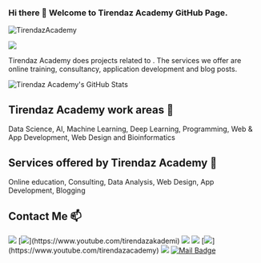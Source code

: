 ### Hi there 👋 Welcome to Tirendaz Academy GitHub Page.

<p align="left"> <img src="https://komarev.com/ghpvc/?username=TirendazAcademy" alt="TirendazAcademy" /> </p>

[![](https://img.shields.io/github/followers/cobanov?style=social)](https://www.github.com/cobanov)

Tirendaz Academy does projects related to . The services we offer are online training, consultancy, application development and blog posts.

![Tirendaz Academy's GitHub Stats](https://github-readme-stats.vercel.app/api?username=TirendazAcademy&show_icons=true)

## Tirendaz Academy work areas 🔭

Data Science, AI, Machine Learning, Deep Learning, Programming, Web & App Development, Web Design and Bioinformatics

## Services offered by Tirendaz Academy 🌱

Online education, Consulting, Data Analysis, Web Design, App Development, Blogging



## Contact Me 📫

[![](https://img.shields.io/badge/linkedin-%230077B5.svg?&style=for-the-badge&logo=linkedin&logoColor=white)](https://www.linkedin.com/in/tirendaz-academy/)
[![](https://img.shields.io/badge/youtube-%23FF0000.svg?&style=for-the-badge&logo=youtube&logoColor=white")](https://www.youtube.com/tirendazakademi)
[![](https://img.shields.io/badge/medium-%2312100E.svg?&style=for-the-badge&logo=medium&logoColor=white)](https://tirendazakademi.medium.com)
[![](https://img.shields.io/badge/twitter-%231DA1F2.svg?&style=for-the-badge&logo=twitter&logoColor=white)](https://www.twitter.com/TirendazAcademy)
[![](https://img.shields.io/badge/youtube-%23FF0000.svg?&style=for-the-badge&logo=youtube&logoColor=white")](https://www.youtube.com/tirendazacademy)
[![](https://img.shields.io/badge/medium-%2312100E.svg?&style=for-the-badge&logo=medium&logoColor=white)](https://tirendazacademy.medium.com)
[![Mail Badge](https://img.shields.io/badge/tirendaziletisim@gmail.com-c14438?style=for-the-badge&logo=Gmail&logoColor=white&link=mailto:tirendaziletisim@gmail.com)](mailto:tirendaziletisim@gmail.com)








<!--
**TirendazAcademy/TirendazAcademy** is a ✨ _special_ ✨ repository because its `README.md` (this file) appears on your GitHub profile.

Here are some ideas to get you started:

- 🔭 I’m currently working on ...
- 🌱 I’m currently learning ...
- 👯 I’m looking to collaborate on ...
- 🤔 I’m looking for help with ...
- 💬 Ask me about ...
- 📫 How to reach me: ...
- 😄 Pronouns: ...
- ⚡ Fun fact: ...
-->

